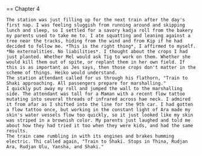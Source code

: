 
<!--
Kip secretly boards the train, and they both meet up right before going in. Kip gets punishment of going on the rescue mission, Lif gets punishment of Ara instead of Ulu, where she learns how to protect against radiation and low pressure.
-->
== Chapter 4

<!--
  "Hey Lif! It's been a while," Gom greeted me kindly.
  "Hey Gom, how's the oven treating you?"
  "Oh, just reminding me how hot Ara is whenever I move my arm the wrong way."
  His comedy was welcome for
  -->

  <!--We gave them pohua whenever they needed a sweeter taste, and they supplied us with breads for our meals. I had a brief crush on Gom, their daughter, so I would ask to visit them often, but she had moved to Lahfa province to work on mining instead of staying in the family business. The bakery had been passed down to a new family that focused more on lunch items for travelers once the train industry picked up, so they no longer needed Pohua.
  -->


    The station was just filling up for the next train after the day's first nap. I was feeling sluggish from running around and skipping lunch and sleep, so I settled for a savory kadja roll from the bakery my parents used to take me to. I ate squatting and leaning against a tree near the tracks, hiding from the wind and from Kip if he had decided to follow me. *This is the right thing*, I affirmed to myself. *No externalities. No liabilities*. I thought about the crops I had just planted. Whether Mel would ask Tig to work on them. Whether she would kill them out of spite, or replant them in her own field. If this is as important as Jes says, then those crops don't matter in the scheme of things. Heiko would understand.
    The station attendant called for us through his flathorn, "Train to Shaki approaching. All passengers prepare for marshalling."
    I quickly put away my roll and jumped the wall to the marshalling side. The attendant was tall for a Maman with a recent flow tattoo mutating into several threads of infrared across hae neck. I admired it from afar as I shifted into the line for the 9th car. I had gotten a flow tattoo once, but working in the constant light of Ara made my skin's water vessels flow too quickly, so it just looked like my skin was striped in a brownish color. My parents just laughed and told me about how they had tried it too when they were kids, and had the same results.
    The train came rumbling in with its engines and brakes humming electric. Thi called again, "Train to Shaki. Stops in Thina, Rudjan Ara, Rudjan Ulu, Yansha, and Shaki."
